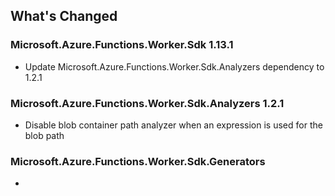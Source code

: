 ## What's Changed

<!-- Please add your release notes in the following format:
- My change description (#PR/#issue)
-->

### Microsoft.Azure.Functions.Worker.Sdk 1.13.1

- Update Microsoft.Azure.Functions.Worker.Sdk.Analyzers dependency to 1.2.1

### Microsoft.Azure.Functions.Worker.Sdk.Analyzers 1.2.1

- Disable blob container path analyzer when an expression is used for the blob path

### Microsoft.Azure.Functions.Worker.Sdk.Generators <version>

- <entry>